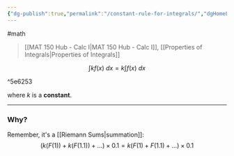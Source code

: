 ```yaml
---
{"dg-publish":true,"permalink":"/constant-rule-for-integrals/","dgHomeLink":true,"dgPassFrontmatter":false}
---
```


#math 
> [[MAT 150 Hub - Calc I|MAT 150 Hub - Calc I]], [[Properties of Integrals|Properties of Integrals]]

$$
\int k f(x) \ dx = k \int f(x) \ dx
$$

^5e6253

where $k$ is a **constant**.

---
### Why?
Remember, it's a [[Riemann Sums|summation]]:
$$
(k(F(1))+k(F(1.1)) + \dots) \times 0.1 = k(F(1) +F(1.1) + \dots) \times 0.1
$$